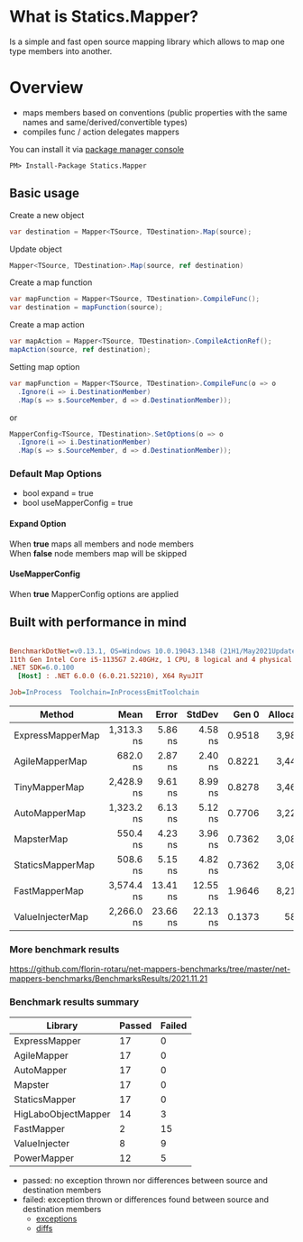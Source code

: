 # What is Statics.Mapper?

Is a simple and fast open source mapping library which allows to map one type members into another.

# Overview

- maps members based on conventions (public properties with the same names and same/derived/convertible types)
- compiles func / action delegates mappers

You can install it via [package manager console](https://docs.microsoft.com/en-us/nuget/consume-packages/install-use-packages-powershell)
```
PM> Install-Package Statics.Mapper
```

## Basic usage

Create a new object
```csharp
var destination = Mapper<TSource, TDestination>.Map(source);
```

Update object
```csharp
Mapper<TSource, TDestination>.Map(source, ref destination)
```

Create a map function
```csharp
var mapFunction = Mapper<TSource, TDestination>.CompileFunc();
var destination = mapFunction(source);
```

Create a map action
```csharp
var mapAction = Mapper<TSource, TDestination>.CompileActionRef();
mapAction(source, ref destination);
```

Setting map option
```csharp
var mapFunction = Mapper<TSource, TDestination>.CompileFunc(o => o
  .Ignore(i => i.DestinationMember)
  .Map(s => s.SourceMember, d => d.DestinationMember));
```
or
```csharp
MapperConfig<TSource, TDestination>.SetOptions(o => o
  .Ignore(i => i.DestinationMember)
  .Map(s => s.SourceMember, d => d.DestinationMember));
```

### Default Map Options
- bool expand = true
- bool useMapperConfig = true

#### Expand Option
When **true** maps all members and node members  
When **false** node members map will be skipped 

#### UseMapperConfig
When **true** MapperConfig options are applied

## Built with performance in mind 
``` ini

BenchmarkDotNet=v0.13.1, OS=Windows 10.0.19043.1348 (21H1/May2021Update)
11th Gen Intel Core i5-1135G7 2.40GHz, 1 CPU, 8 logical and 4 physical cores
.NET SDK=6.0.100
  [Host] : .NET 6.0.0 (6.0.21.52210), X64 RyuJIT

Job=InProcess  Toolchain=InProcessEmitToolchain  

```
|           Method |       Mean |    Error |   StdDev |  Gen 0 | Allocated |
|----------------- |-----------:|---------:|---------:|-------:|----------:|
| ExpressMapperMap | 1,313.3 ns |  5.86 ns |  4.58 ns | 0.9518 |   3,985 B |
|   AgileMapperMap |   682.0 ns |  2.87 ns |  2.40 ns | 0.8221 |   3,440 B |
|    TinyMapperMap | 2,428.9 ns |  9.61 ns |  8.99 ns | 0.8278 |   3,464 B |
|    AutoMapperMap | 1,323.2 ns |  6.13 ns |  5.12 ns | 0.7706 |   3,224 B |
|       MapsterMap |   550.4 ns |  4.23 ns |  3.96 ns | 0.7362 |   3,080 B |
| StaticsMapperMap |   508.6 ns |  5.15 ns |  4.82 ns | 0.7362 |   3,080 B |
|    FastMapperMap | 3,574.4 ns | 13.41 ns | 12.55 ns | 1.9646 |   8,216 B |
| ValueInjecterMap | 2,266.0 ns | 23.66 ns | 22.13 ns | 0.1373 |     584 B |


### More benchmark results
https://github.com/florin-rotaru/net-mappers-benchmarks/tree/master/net-mappers-benchmarks/BenchmarksResults/2021.11.21

### Benchmark results summary
|Library             |Passed                  |Failed                  
|--------------------|------------------------|------------------------
|ExpressMapper       |17                      |0                       
|AgileMapper         |17                      |0                       
|AutoMapper          |17                      |0                       
|Mapster             |17                      |0                       
|StaticsMapper       |17                      |0                       
|HigLaboObjectMapper |14                      |3                       
|FastMapper          |2                       |15                      
|ValueInjecter       |8                       |9                       
|PowerMapper         |12                      |5                       
   

- passed: no exception thrown nor differences between source and destination members
- failed: exception thrown or differences found between source and destination members
  - [exceptions](https://github.com/florin-rotaru/net-mappers-benchmarks/tree/master/net-mappers-benchmarks/BenchmarksResults/2021.11.21/Failed.Exceptions.md)
  - [diffs](https://github.com/florin-rotaru/net-mappers-benchmarks/tree/master/net-mappers-benchmarks/BenchmarksResults/2021.11.21/Failed.Diffs.md)
